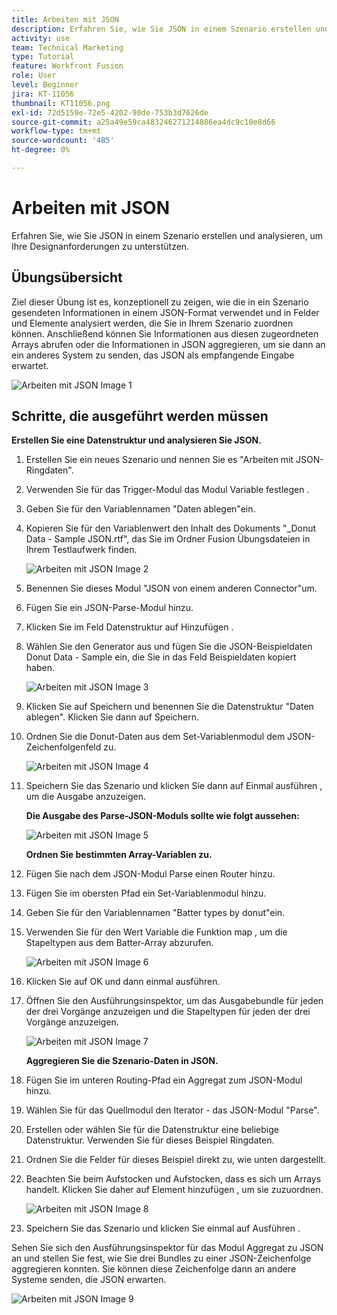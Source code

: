 ```yaml
---
title: Arbeiten mit JSON
description: Erfahren Sie, wie Sie JSON in einem Szenario erstellen und analysieren, um Ihre Designanforderungen zu unterstützen.
activity: use
team: Technical Marketing
type: Tutorial
feature: Workfront Fusion
role: User
level: Beginner
jira: KT-11056
thumbnail: KT11056.png
exl-id: 72d5159e-72e5-4202-90de-753b3d7626de
source-git-commit: a25a49e59ca483246271214886ea4dc9c10e8d66
workflow-type: tm+mt
source-wordcount: '485'
ht-degree: 0%

---
```


# Arbeiten mit JSON

Erfahren Sie, wie Sie JSON in einem Szenario erstellen und analysieren, um Ihre Designanforderungen zu unterstützen.

## Übungsübersicht

Ziel dieser Übung ist es, konzeptionell zu zeigen, wie die in ein Szenario gesendeten Informationen in einem JSON-Format verwendet und in Felder und Elemente analysiert werden, die Sie in Ihrem Szenario zuordnen können. Anschließend können Sie Informationen aus diesen zugeordneten Arrays abrufen oder die Informationen in JSON aggregieren, um sie dann an ein anderes System zu senden, das JSON als empfangende Eingabe erwartet.

![Arbeiten mit JSON Image 1](../12-exercises/assets/working-with-json-walkthrough-1.png)

## Schritte, die ausgeführt werden müssen

**Erstellen Sie eine Datenstruktur und analysieren Sie JSON.**

1. Erstellen Sie ein neues Szenario und nennen Sie es &quot;Arbeiten mit JSON-Ringdaten&quot;.
1. Verwenden Sie für das Trigger-Modul das Modul Variable festlegen .
1. Geben Sie für den Variablennamen &quot;Daten ablegen&quot;ein.
1. Kopieren Sie für den Variablenwert den Inhalt des Dokuments &quot;_Donut Data - Sample JSON.rtf&quot;, das Sie im Ordner Fusion Übungsdateien in Ihrem Testlaufwerk finden.

   ![Arbeiten mit JSON Image 2](../12-exercises/assets/working-with-json-walkthrough-2.png)

1. Benennen Sie dieses Modul &quot;JSON von einem anderen Connector&quot;um.
1. Fügen Sie ein JSON-Parse-Modul hinzu.
1. Klicken Sie im Feld Datenstruktur auf Hinzufügen .
1. Wählen Sie den Generator aus und fügen Sie die JSON-Beispieldaten Donut Data - Sample ein, die Sie in das Feld Beispieldaten kopiert haben.

   ![Arbeiten mit JSON Image 3](../12-exercises/assets/working-with-json-walkthrough-3.png)

1. Klicken Sie auf Speichern und benennen Sie die Datenstruktur &quot;Daten ablegen&quot;. Klicken Sie dann auf Speichern.
1. Ordnen Sie die Donut-Daten aus dem Set-Variablenmodul dem JSON-Zeichenfolgenfeld zu.

   ![Arbeiten mit JSON Image 4](../12-exercises/assets/working-with-json-walkthrough-4.png)

1. Speichern Sie das Szenario und klicken Sie dann auf Einmal ausführen , um die Ausgabe anzuzeigen.

   **Die Ausgabe des Parse-JSON-Moduls sollte wie folgt aussehen:**

   ![Arbeiten mit JSON Image 5](../12-exercises/assets/working-with-json-walkthrough-5.png)

   **Ordnen Sie bestimmten Array-Variablen zu.**

1. Fügen Sie nach dem JSON-Modul Parse einen Router hinzu.
1. Fügen Sie im obersten Pfad ein Set-Variablenmodul hinzu.
1. Geben Sie für den Variablennamen &quot;Batter types by donut&quot;ein.
1. Verwenden Sie für den Wert Variable die Funktion map , um die Stapeltypen aus dem Batter-Array abzurufen.

   ![Arbeiten mit JSON Image 6](../12-exercises/assets/working-with-json-walkthrough-6.png)

1. Klicken Sie auf OK und dann einmal ausführen.
1. Öffnen Sie den Ausführungsinspektor, um das Ausgabebundle für jeden der drei Vorgänge anzuzeigen und die Stapeltypen für jeden der drei Vorgänge anzuzeigen.

   ![Arbeiten mit JSON Image 7](../12-exercises/assets/working-with-json-walkthrough-7.png)

   **Aggregieren Sie die Szenario-Daten in JSON.**

1. Fügen Sie im unteren Routing-Pfad ein Aggregat zum JSON-Modul hinzu.
1. Wählen Sie für das Quellmodul den Iterator - das JSON-Modul &quot;Parse&quot;.
1. Erstellen oder wählen Sie für die Datenstruktur eine beliebige Datenstruktur. Verwenden Sie für dieses Beispiel Ringdaten.
1. Ordnen Sie die Felder für dieses Beispiel direkt zu, wie unten dargestellt.
1. Beachten Sie beim Aufstocken und Aufstocken, dass es sich um Arrays handelt. Klicken Sie daher auf Element hinzufügen , um sie zuzuordnen.

   ![Arbeiten mit JSON Image 8](../12-exercises/assets/working-with-json-walkthrough-8.png)

1. Speichern Sie das Szenario und klicken Sie einmal auf Ausführen .

Sehen Sie sich den Ausführungsinspektor für das Modul Aggregat zu JSON an und stellen Sie fest, wie Sie drei Bundles zu einer JSON-Zeichenfolge aggregieren konnten. Sie können diese Zeichenfolge dann an andere Systeme senden, die JSON erwarten.

![Arbeiten mit JSON Image 9](../12-exercises/assets/working-with-json-walkthrough-9.png)
